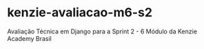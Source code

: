 # kenzie-avaliacao-m6-s2
Avaliação Técnica em Django para a Sprint 2 - 6 Módulo da Kenzie Academy Brasil
